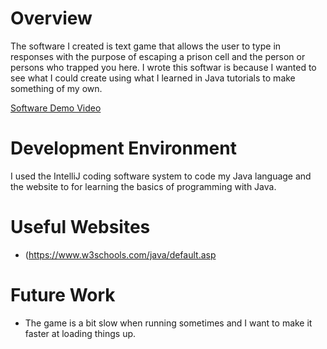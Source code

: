# Overview
The software I created is text game that allows the user to type in responses with the purpose of escaping a prison cell and the person or persons who trapped you here. I wrote this softwar is because I wanted to see what I could create using what I learned in Java tutorials to make something of my own.

[Software Demo Video](https://youtu.be/XF_YAsv5suQ)

# Development Environment
I used the IntelliJ coding software system to code my Java language and the website to for learning the basics of programming with Java.

# Useful Websites
* (https://www.w3schools.com/java/default.asp

# Future Work
* The game is a bit slow when running sometimes and I want to make it faster at loading things up.

